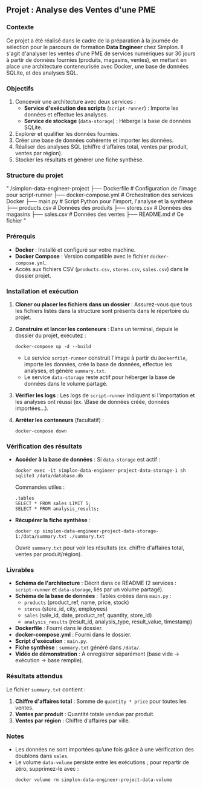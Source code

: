 ## Projet : Analyse des Ventes d'une PME

### Contexte
Ce projet a été réalisé dans le cadre de la préparation à la journée de sélection pour le parcours de formation **Data Engineer** chez Simplon. Il s'agit d'analyser les ventes d'une PME de services numériques sur 30 jours à partir de données fournies (produits, magasins, ventes), en mettant en place une architecture conteneurisée avec Docker, une base de données SQLite, et des analyses SQL.

### Objectifs
1. Concevoir une architecture avec deux services :
   - **Service d'exécution des scripts** (`script-runner`) : Importe les données et effectue les analyses.
   - **Service de stockage** (`data-storage`) : Héberge la base de données SQLite.
2. Explorer et qualifier les données fournies.
3. Créer une base de données cohérente et importer les données.
4. Réaliser des analyses SQL (chiffre d'affaires total, ventes par produit, ventes par région).
5. Stocker les résultats et générer une fiche synthèse.

### Structure du projet
"
/simplon-data-engineer-project
├── Dockerfile              # Configuration de l'image pour script-runner
├── docker-compose.yml      # Orchestration des services Docker
├── main.py               # Script Python pour l'import, l'analyse et la synthèse
├── products.csv            # Données des produits
├── stores.csv             # Données des magasins
├── sales.csv              # Données des ventes
├── README.md              # Ce fichier
"

### Prérequis
- **Docker** : Installé et configuré sur votre machine.
- **Docker Compose** : Version compatible avec le fichier `docker-compose.yml`.
- Accès aux fichiers CSV (`products.csv`, `stores.csv`, `sales.csv`) dans le dossier projet.

### Installation et exécution
1. **Cloner ou placer les fichiers dans un dossier** :
   Assurez-vous que tous les fichiers listés dans la structure sont présents dans le répertoire du projet.

2. **Construire et lancer les conteneurs** :
   Dans un terminal, depuis le dossier du projet, exécutez :
   ```
   docker-compose up -d --build
   ```
   - Le service `script-runner` construit l'image à partir du `Dockerfile`, importe les données, crée la base de données, effectue les analyses, et génère `summary.txt`.
   - Le service `data-storage` reste actif pour héberger la base de données dans le volume partagé.

3. **Vérifier les logs** :
   Les logs de `script-runner` indiquent si l'importation et les analyses ont réussi (ex. \Base de données créée, données importées...\).

4. **Arrêter les conteneurs** (facultatif) :
   ```
   docker-compose down
   ```

### Vérification des résultats
- **Accéder à la base de données** :
  Si `data-storage` est actif :
  ```
  docker exec -it simplon-data-engineer-project-data-storage-1 sh
  sqlite3 /data/database.db
  ```
  Commandes utiles :
  ```
  .tables
  SELECT * FROM sales LIMIT 5;
  SELECT * FROM analysis_results;
  ```

- **Récupérer la fiche synthèse** :
  ```
  docker cp simplon-data-engineer-project-data-storage-1:/data/summary.txt ./summary.txt
  ```
  Ouvre `summary.txt` pour voir les résultats (ex. chiffre d'affaires total, ventes par produit/région).

### Livrables
- **Schéma de l'architecture** : Décrit dans ce README (2 services : `script-runner` et `data-storage`, liés par un volume partagé).
- **Schéma de la base de données** : Tables créées dans `main.py` :
  - `products` (product_ref, name, price, stock)
  - `stores` (store_id, city, employees)
  - `sales` (sale_id, date, product_ref, quantity, store_id)
  - `analysis_results` (result_id, analysis_type, result_value, timestamp)
- **Dockerfile** : Fourni dans le dossier.
- **docker-compose.yml** : Fourni dans le dossier.
- **Script d'exécution** : `main.py`.
- **Fiche synthèse** : `summary.txt` généré dans `/data/`.
- **Vidéo de démonstration** : À enregistrer séparément (base vide → exécution → base remplie).

### Résultats attendus
Le fichier `summary.txt` contient :
1. **Chiffre d'affaires total** : Somme de `quantity * price` pour toutes les ventes.
2. **Ventes par produit** : Quantité totale vendue par produit.
3. **Ventes par région** : Chiffre d'affaires par ville.


### Notes
- Les données ne sont importées qu’une fois grâce à une vérification des doublons dans `sales`.
- Le volume `data-volume` persiste entre les exécutions ; pour repartir de zéro, supprimez-le avec :
  ```
  docker volume rm simplon-data-engineer-project-data-volume
  ```

